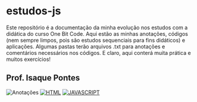 # estudos-js
Este repositório é a documentação da minha evolução nos estudos com a didática do curso One Bit Code. Aqui estão as minhas anotações, códigos (nem sempre limpos, pois são estudos sequenciais para fins didáticos) e aplicações.  Algumas pastas terão arquivos .txt para anotações e comentários necessários nos códigos. E claro, aqui conterá muita prática e muitos exercícios!

## Prof. Isaque Pontes
![Anotações](https://img.shields.io/badge/anotações-txt-172B4D?style=for-the-badge&logo=estacio&logoColor=blue)
[![HTML](https://img.shields.io/badge/HTML5-E34F26?style=for-the-badge&logo=html5&logoColor=white)]()
[![JAVASCRIPT](https://img.shields.io/badge/JavaScript-F7DF1E?style=for-the-badge&logo=javascript&logoColor=black)]()

